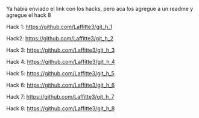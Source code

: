 Ya habia enviado el link con los hacks, pero aca los agregue a un readme y agregue el hack 8

Hack 1:
https://github.com/Laffitte3/git_h_1

Hack2:
https://github.com/Laffitte3/git_h_2

Hack 3:
https://github.com/Laffitte3/git_h_3

Hack 4:
https://github.com/Laffitte3/git_h_4

Hack 5:
https://github.com/Laffitte3/git_h_5

Hack 6:
https://github.com/Laffitte3/git_h_6

Hack 7:
https://github.com/Laffitte3/git_h_7

Hack 8:
https://github.com/Laffitte3/git_h_8



